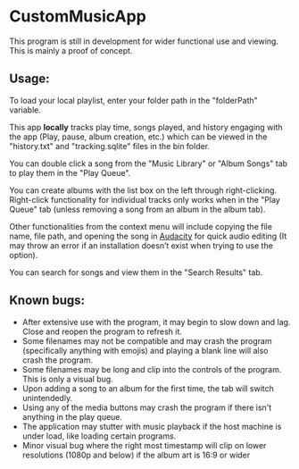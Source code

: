# CustomMusicApp

This program is still in development for wider functional use and viewing. This is mainly a proof of concept.

## Usage:

To load your local playlist, enter your folder path in the "folderPath" variable.

This app **locally** tracks play time, songs played, and history engaging with the app (Play, pause, album creation, etc.) which can be viewed in the "history.txt" and "tracking.sqlite" files in the bin folder. 

You can double click a song from the "Music Library" or "Album Songs" tab to play them in the "Play Queue".

You can create albums with the list box on the left through right-clicking. Right-click functionality for individual tracks only works when in the "Play Queue" tab (unless removing a song from an album in the album tab).

Other functionalities from the context menu will include copying the file name, file path, and opening the song in [Audacity](https://www.audacityteam.org/) for quick audio editing (It may throw an error if an installation doesn’t exist when trying to use the option).

You can search for songs and view them in the "Search Results" tab.

## Known bugs:

- After extensive use with the program, it may begin to slow down and lag. Close and reopen the program to refresh it.
- Some filenames may not be compatible and may crash the program (specifically anything with emojis) and playing a blank line will also crash the program.
- Some filenames may be long and clip into the controls of the program. This is only a visual bug.
- Upon adding a song to an album for the first time, the tab will switch unintendedly.
- Using any of the media buttons may crash the program if there isn't anything in the play queue.
- The application may stutter with music playback if the host machine is under load, like loading certain programs.
- Minor visual bug where the right most timestamp will clip on lower resolutions (1080p and below) if the album art is 16:9 or wider

